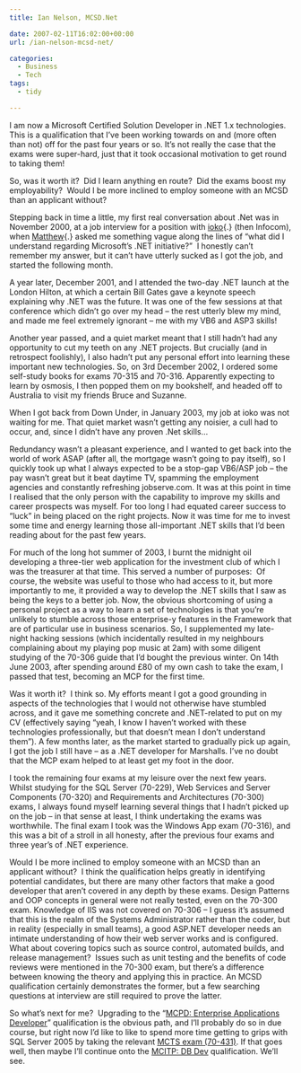 ```yaml
---
title: Ian Nelson, MCSD.Net

date: 2007-02-11T16:02:00+00:00
url: /ian-nelson-mcsd-net/

categories:
  - Business
  - Tech
tags:
  - tidy

---
```

<!--kg-card-begin: html-->

I am now a Microsoft Certified Solution Developer in .NET 1.x technologies. This is a qualification that I’ve been working towards on and (more often than not) off for the past four years or so. It’s not really the case that the exams were super-hard, just that it took occasional motivation to get round to taking them!

So, was it worth it?&nbsp; Did I learn anything en route?&nbsp; Did the exams boost my employability?&nbsp; Would I be more inclined to employ someone with an MCSD than an applicant without?

Stepping back in time a little, my first real conversation about .Net was in November 2000, at a job interview for a position with [ioko][1]{.} (then Infocom), when [Matthew][2]{.} asked me something vague along the lines of &#8220;what did I understand regarding Microsoft’s .NET initiative?&#8221;&nbsp; I honestly can’t remember my answer, but it can’t have utterly sucked as I got the job, and started the following month.

A year later, December 2001, and I attended&nbsp;the two-day .NET launch at the London Hilton, at which a certain Bill Gates gave a keynote speech explaining why .NET was the future. It was one of the few sessions at that conference which didn’t go over my head &#8211; the rest utterly blew my mind, and made me feel extremely ignorant &#8211; me with my VB6 and ASP3 skills!

Another year passed, and a quiet market meant that I still hadn’t had any opportunity to cut my teeth on any .NET projects. But crucially (and&nbsp;in retrospect foolishly), I also hadn’t put any personal effort into learning these important new technologies. So, on 3rd December 2002, I ordered some self-study books for exams 70-315 and 70-316. Apparently expecting to learn by osmosis, I then popped them on my bookshelf, and headed off to Australia to visit my friends Bruce and Suzanne.

When I got back from Down Under, in January 2003, my job at ioko was not waiting for me. That quiet market wasn’t getting any noisier, a cull had to occur, and, since I didn’t have any proven .Net skills&#8230;

Redundancy wasn’t&nbsp;a pleasant experience, and I wanted to get back into the world of work ASAP (after all, the mortgage wasn’t going to pay itself), so I quickly took up what I always expected to be a stop-gap VB6/ASP job &#8211; the pay wasn’t great but it beat daytime TV, spamming the employment agencies and constantly refreshing jobserve.com. It was at this point in time I realised that the only person with the capability to improve my skills and career prospects was myself. For too long I had equated career success to &#8220;luck&#8221; in being placed on the right projects. Now it was time for me to invest some time and energy learning those all-important .NET skills that I’d been reading about for the past few years.

For much of the long hot summer of 2003, I burnt the midnight oil developing a three-tier web application for the investment club of which I was the treasurer at that time. This served a number of purposes:&nbsp; Of course, the website was useful to those who had access to it, but more importantly to me, it provided a way to develop the .NET skills that I saw as being the keys to a better job. Now, the obvious shortcoming of using a personal project as a way to learn a set of technologies is that you’re unlikely to stumble across those enterprise-y features in the Framework that are of particular use in business scenarios. So, I supplemented my late-night hacking sessions (which incidentally resulted in my neighbours complaining about my playing pop music at 2am) with some diligent studying of the 70-306 guide that I’d bought the previous winter. On 14th June 2003, after spending around £80 of my own cash to take the exam, I passed that test, becoming an MCP for the first time.

Was it worth it?&nbsp; I think so. My efforts meant I got a good grounding in aspects of the technologies that I would not otherwise have stumbled across, and it gave me something concrete and .NET-related to put on my CV (effectively saying &#8220;yeah, I know I haven’t worked with these technologies professionally, but that doesn’t mean I don’t understand them&#8221;). A few months later, as the market started to gradually pick up again, I got the job I still have &#8211; as a .NET developer for Marshalls. I’ve no doubt that the MCP exam helped to at least get my foot in the door.

I took the remaining four exams at my leisure over the next few years. Whilst studying for the SQL Server (70-229), Web Services and Server Components (70-320) and Requirements and Architectures (70-300) exams, I always found myself learning several things that I hadn’t picked up on the job &#8211; in that sense at least, I think undertaking the exams was worthwhile. The final exam I took was the Windows App exam (70-316), and this was a bit of a stroll in all honesty, after the previous four exams and three year’s of .NET experience.

Would I be more inclined to employ someone with an MCSD than an applicant without?&nbsp; I think the qualification helps greatly in identifying potential candidates, but there are many other factors that make a good developer that aren’t covered in any depth by these exams. Design Patterns and OOP concepts in general were not really tested, even on the 70-300 exam. Knowledge of IIS was not covered on 70-306 &#8211; I guess it’s assumed that this is the realm of the Systems Administrator rather than the coder, but in reality (especially in small teams), a good ASP.NET developer needs an intimate understanding of how their web server works and is configured. What about covering topics such as source control, automated builds, and release management?&nbsp; Issues such as unit testing and the benefits of code reviews were mentioned in the 70-300 exam, but there’s a difference between knowing the theory and applying this in practice. An MCSD qualification certainly demonstrates the former, but a few searching questions at interview are still required to prove the latter.

So what’s next for me?&nbsp; Upgrading to the &#8220;[MCPD: Enterprise Applications Developer][3]&#8221; qualification is the obvious path, and I’ll probably do so in due course, but right now I’d like to like to spend more time getting to grips with SQL Server 2005 by taking the relevant [MCTS exam (70-431)][4]. If that goes well, then maybe I’ll continue onto the [MCITP: DB Dev][5] qualification. We’ll see.

<!--kg-card-end: html-->

 [1]: http://www.ioko.com
 [2]: http://www.farend.co.uk/
 [3]: http://www.microsoft.com/learning/developer/eadev.mspx
 [4]: http://www.microsoft.com/learning/mcp/mcts/sql/default.mspx
 [5]: http://www.microsoft.com/learning/mcp/mcitp/dbdev/default.mspx